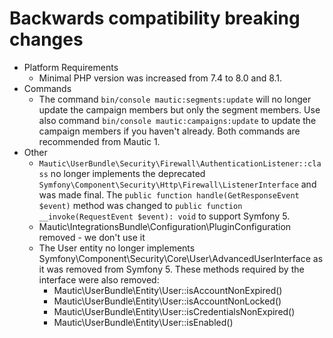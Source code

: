 # Backwards compatibility breaking changes
*   Platform Requirements
    *   Minimal PHP version was increased from 7.4 to 8.0 and 8.1.
*   Commands
    * The command `bin/console mautic:segments:update` will no longer update the campaign members but only the segment members. Use also command `bin/console mautic:campaigns:update` to update the campaign members if you haven't already. Both commands are recommended from Mautic 1.
*   Other
    * `Mautic\UserBundle\Security\Firewall\AuthenticationListener::class` no longer implements the deprecated `Symfony\Component\Security\Http\Firewall\ListenerInterface` and was made final. The `public function handle(GetResponseEvent $event)` method was changed to `public function __invoke(RequestEvent $event): void` to support Symfony 5.
    * Mautic\IntegrationsBundle\Configuration\PluginConfiguration removed - we don't use it
    * The User entity no longer implements Symfony\Component\Security\Core\User\AdvancedUserInterface as it was removed from Symfony 5. These methods required by the interface were also removed:
        * Mautic\UserBundle\Entity\User::isAccountNonExpired()
        * Mautic\UserBundle\Entity\User::isAccountNonLocked()
        * Mautic\UserBundle\Entity\User::isCredentialsNonExpired()
        * Mautic\UserBundle\Entity\User::isEnabled()
